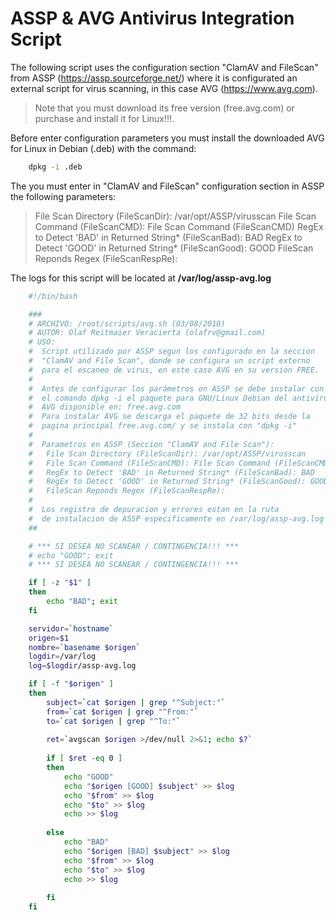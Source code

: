 # ASSP & AVG Antivirus Integration Script

The following script uses the configuration section "ClamAV and FileScan" from ASSP (<https://assp.sourceforge.net/>) where it is configurated an external script for virus scanning, in this case AVG (<https://www.avg.com>). 

> Note that you must download its free version (free.avg.com) or purchase and install it for Linux!!!.

Before enter configuration parameters you must install the downloaded AVG for Linux in Debian (.deb) with the command: 

```bash
    dpkg -i .deb
```

The you must enter in "ClamAV and FileScan" configuration section in ASSP the following parameters:

> File Scan Directory (FileScanDir): /var/opt/ASSP/virusscan File Scan Command (FileScanCMD): File Scan Command (FileScanCMD) RegEx to Detect 'BAD' in Returned String* (FileScanBad): BAD RegEx to Detect 'GOOD' in Returned String* (FileScanGood): GOOD FileScan Reponds Regex (FileScanRespRe):

The logs for this script will be located at **/var/log/assp-avg.log**

```bash
    #!/bin/bash

    ###
    # ARCHIVO: /root/scripts/avg.sh (03/08/2010)
    # AUTOR: Olaf Reitmaier Veracierta (olafrv@gmail.com)
    # USO:
    #  Script utilizado por ASSP segun los configurado en la seccion
    #  "ClamAV and File Scan", donde se configura un script externo
    #  para el escaneo de virus, en este caso AVG en su version FREE.
    #
    #  Antes de configurar los parámetros en ASSP se debe instalar con
    #  el comando dpkg -i el paquete para GNU/Linux Debian del antivirus
    #  AVG disponible en: free.avg.com
    #  Para instalar AVG se descarga el paquete de 32 bits desde la
    #  pagina principal free.avg.com/ y se instala con "dpkg -i"
    #
    #  Parametros en ASSP (Seccion "ClamAV and File Scan"):
    #   File Scan Directory (FileScanDir): /var/opt/ASSP/virusscan
    #   File Scan Command (FileScanCMD): File Scan Command (FileScanCMD)
    #   RegEx to Detect 'BAD' in Returned String* (FileScanBad): BAD
    #   RegEx to Detect 'GOOD' in Returned String* (FileScanGood): GOOD
    #   FileScan Reponds Regex (FileScanRespRe):
    #
    #  Los registro de depuracion y errores estan en la ruta
    #  de instalacion de ASSP especificamente en /var/log/assp-avg.log
    ##

    # *** SI DESEA NO SCANEAR / CONTINGENCIA!!! ***
    # echo "GOOD"; exit
    # *** SI DESEA NO SCANEAR / CONTINGENCIA!!! ***

    if [ -z "$1" ]
    then
        echo "BAD"; exit
    fi

    servidor=`hostname`
    origen=$1
    nombre=`basename $origen`
    logdir=/var/log
    log=$logdir/assp-avg.log

    if [ -f "$origen" ]
    then
    	subject=`cat $origen | grep "^Subject:"`
    	from=`cat $origen | grep "^From:"`
    	to=`cat $origen | grep "^To:"`
    
    	ret=`avgscan $origen >/dev/null 2>&1; echo $?`
    
    	if [ $ret -eq 0 ]
    	then
    		echo "GOOD"		
    		echo "$origen [GOOD] $subject" >> $log
    		echo "$from" >> $log
    		echo "$to" >> $log
    		echo >> $log
    
    	else
    		echo "BAD"
    		echo "$origen [BAD] $subject" >> $log
    		echo "$from" >> $log
    		echo "$to" >> $log
    		echo >> $log
    
    	fi
    fi
```
